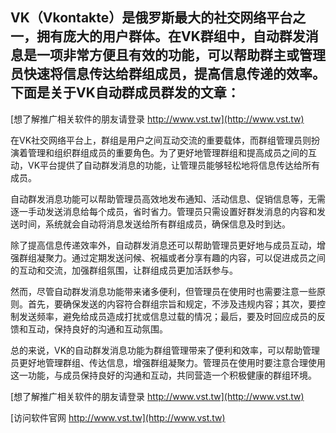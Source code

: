 ## **VK（Vkontakte）是俄罗斯最大的社交网络平台之一，拥有庞大的用户群体。在VK群组中，自动群发消息是一项非常方便且有效的功能，可以帮助群主或管理员快速将信息传达给群组成员，提高信息传递的效率。下面是关于VK自动群成员群发的文章：**

[想了解推广相关软件的朋友请登录 http://www.vst.tw](http://www.vst.tw)

在VK社交网络平台上，群组是用户之间互动交流的重要载体，而群组管理员则扮演着管理和组织群组成员的重要角色。为了更好地管理群组和提高成员之间的互动，VK平台提供了自动群发消息的功能，让管理员能够轻松地将信息传达给所有成员。

自动群发消息功能可以帮助管理员高效地发布通知、活动信息、促销信息等，无需逐一手动发送消息给每个成员，省时省力。管理员只需设置好群发消息的内容和发送时间，系统就会自动将消息发送给所有群组成员，确保信息及时到达。

除了提高信息传递效率外，自动群发消息还可以帮助管理员更好地与成员互动，增强群组凝聚力。通过定期发送问候、祝福或者分享有趣的内容，可以促进成员之间的互动和交流，加强群组氛围，让群组成员更加活跃参与。

然而，尽管自动群发消息功能带来诸多便利，但管理员在使用时也需要注意一些原则。首先，要确保发送的内容符合群组宗旨和规定，不涉及违规内容；其次，要控制发送频率，避免给成员造成打扰或信息过载的情况；最后，要及时回应成员的反馈和互动，保持良好的沟通和互动氛围。

总的来说，VK的自动群发消息功能为群组管理带来了便利和效率，可以帮助管理员更好地管理群组、传达信息，增强群组凝聚力。管理员在使用时要注意合理使用这一功能，与成员保持良好的沟通和互动，共同营造一个积极健康的群组环境。

[想了解推广相关软件的朋友请登录 http://www.vst.tw](http://www.vst.tw)


[访问软件官网 http://www.vst.tw](http://www.vst.tw)

